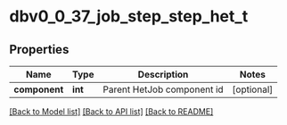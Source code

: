 # dbv0_0_37_job_step_step_het_t

## Properties
Name | Type | Description | Notes
------------ | ------------- | ------------- | -------------
**component** | **int** | Parent HetJob component id | [optional] 

[[Back to Model list]](../README.md#documentation-for-models) [[Back to API list]](../README.md#documentation-for-api-endpoints) [[Back to README]](../README.md)


